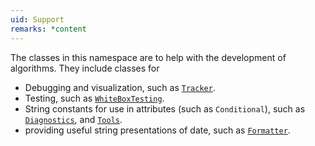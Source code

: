 ```yaml
---
uid: Support
remarks: *content
---
```

The classes in this namespace are to help with the development of algorithms. They include classes for 
- Debugging and visualization, such as [`Tracker`](xref:Support.Tracer).
- Testing, such as [`WhiteBoxTesting`](xref:Support.WhiteBoxTesting).
- String constants for use in attributes (such as `Conditional`), such as [`Diagnostics`](xref:Support.Diagnostics), 
and [`Tools`](xref:Support.Tools).
- providing useful string presentations of date, such as [`Formatter`](xref:Support.Formatter).

